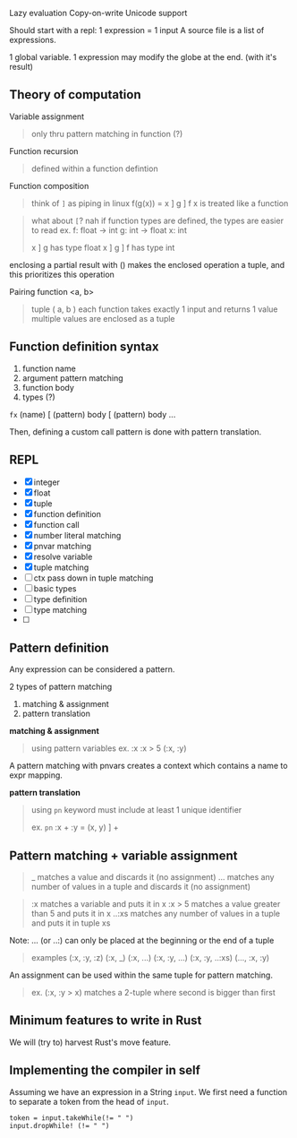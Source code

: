 Lazy evaluation
Copy-on-write
Unicode support

Should start with a repl: 1 expression = 1 input
A source file is a list of expressions.

1 global variable.
1 expression may modify the globe at the end. (with it's result)

Theory of computation
---

Variable assignment
> only thru pattern matching in function (?)

Function recursion
> defined within a function defintion

Function composition
> think of `]` as piping in linux
> f(g(x)) = x ] g ] f		x is treated like a function

> what about `[`? nah
> if function types are defined, the types are easier to read
> ex.
>   f: float -> int
>   g: int -> float
>   x: int
>
>   x ] g has type float
>   x ] g ] f has type int

enclosing a partial result with () makes the enclosed operation
a tuple, and this prioritizes this operation 

Pairing function \<a, b\>
> tuple ( a, b )
> each function takes exactly 1 input and returns 1 value
> multiple values are enclosed as a tuple

Function definition syntax
---

1. function name
1. argument pattern matching
1. function body
1. types (?)

`fx` (name)
	[ (pattern) body
	[ (pattern) body
	...

Then, defining a custom call pattern is done with pattern translation.

REPL
---

- [x] integer
- [x] float
- [x] tuple
- [x] function definition
- [x] function call
- [x] number literal matching
- [x] pnvar matching
- [x] resolve variable
- [x] tuple matching
- [ ] ctx pass down in tuple matching
- [ ] basic types
- [ ] type definition
- [ ] type matching
- [ ] 

Pattern definition
---

Any expression can be considered a pattern.

2 types of pattern matching
1. matching & assignment
1. pattern translation

**matching & assignment**
> using pattern variables
> ex.
>     :x
>     :x > 5
>     (:x, :y)

A pattern matching with pnvars creates a context
which contains a name to expr mapping.

**pattern translation**
> using `pn` keyword
> must include at least 1 unique identifier
>
> ex.
>     `pn` :x + :y = (x, y) ] +

Pattern matching + variable assignment
---

> \_ matches a value and discards it (no assignment)
> ... matches any number of values in a tuple and discards it (no assignment)

> :x matches a variable and puts it in x
> :x > 5 matches a value greater than 5 and puts it in x
> ..:xs matches any number of values in a tuple and puts it in tuple xs

Note: ... (or ..:) can only be placed at the beginning or the end of a tuple

> examples
>     (:x, :y, :z)
>     (:x, \_)
>     (:x, ...)
>     (:x, :y, ...)
>     (:x, :y, ..:xs)
>     (..., :x, :y)

An assignment can be used within the same tuple for pattern matching.

> ex.
>     (:x, :y > x) matches a 2-tuple where second is bigger than first

Minimum features to write in Rust
---

We will (try to) harvest Rust's move feature.


Implementing the compiler in self
---

Assuming we have an expression in a String `input`.
We first need a function to separate a token from the head of `input`.

```
token = input.takeWhile(!= " ")
input.dropWhile! (!= " ")
```
